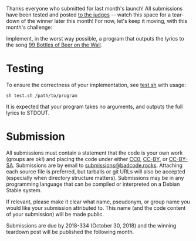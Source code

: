 Thanks everyone who submitted for last month's launch!  All submissions have been tested and posted [to the judges](https://snark.badcode.rocks/archives/2018-October/thread.html) -- watch this space for a tear-down of the winner later this month!  For now, let's keep it moving, with this month's challenge:

Implement, in the worst way possible, a program that outputs the lyrics to the song [99 Bottles of Beer on the Wall](https://en.wikipedia.org/wiki/99_Bottles_of_Beer).

# Testing

To ensure the correctness of your implementation, see [test.sh](test.sh) with usage:

    sh test.sh /path/to/program

It is expected that your program takes no arguments, and outputs the full lyrics to STDOUT.

# Submission

All submissions must contain a statement that the code is your own work (groups are ok!) and placing the code under either [CC0](https://creativecommons.org/publicdomain/zero/1.0/), [CC-BY](http://creativecommons.org/licenses/by/4.0/), or [CC-BY-SA](http://creativecommons.org/licenses/by-sa/4.0/).  Submissions are by email to <submissions@badcode.rocks>.  Attaching each source file is preferred, but tarballs or git URLs will also be accepted (especially when directory structure matters).  Submissions may be in any programming language that can be compiled or interpreted on a Debian Stable system.

If relevant, please make it clear what name, pseudonym, or group name you would like your submission attributed to.  This name (and the code content of your submission) will be made public.

Submissions are due by <time datetime="2018-11-30">2018-334 (October 30, 2018)</time> and the winning teardown post will be published the following month.
